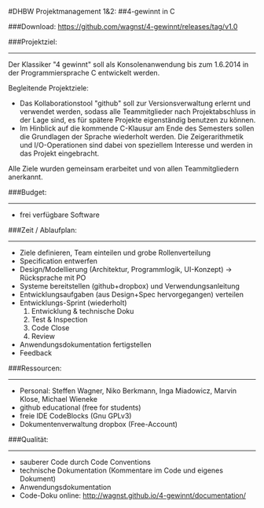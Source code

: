 #DHBW Projektmanagement 1&2: 
##4-gewinnt in C

###Download: https://github.com/wagnst/4-gewinnt/releases/tag/v1.0

###Projektziel:
***
Der Klassiker "4 gewinnt" soll als Konsolenanwendung bis zum 1.6.2014 in der Programmiersprache C entwickelt werden. 

Begleitende Projektziele: 
- Das Kollaborationstool "github" soll zur Versionsverwaltung erlernt und verwendet werden, sodass alle Teammitglieder nach Projektabschluss in der Lage sind, es für spätere Projekte eigenständig benutzen zu können.
- Im Hinblick auf die kommende C-Klausur am Ende des Semesters sollen die Grundlagen der Sprache wiederholt werden. Die Zeigerarithmetik und I/O-Operationen sind dabei von speziellem Interesse und werden in das Projekt eingebracht.

Alle Ziele wurden gemeinsam erarbeitet und von allen Teammitgliedern anerkannt. 

###Budget:
***
- frei verfügbare Software

###Zeit / Ablaufplan:
***
- Ziele definieren, Team einteilen und grobe Rollenverteilung
- Specification entwerfen 
- Design/Modellierung (Architektur, Programmlogik, UI-Konzept) -> Rücksprache mit PO
- Systeme bereitstellen (github+dropbox) und Verwendungsanleitung
- Entwicklungsaufgaben (aus Design+Spec hervorgegangen) verteilen
- Entwicklungs-Sprint (wiederholt)
  1) Entwicklung & technische Doku
  2) Test & Inspection
  3) Code Close
  4) Review
- Anwendungsdokumentation fertigstellen
- Feedback

###Ressourcen:
***
- Personal: Steffen Wagner, Niko Berkmann, Inga Miadowicz, Marvin Klose, Michael Wieneke
- github educational (free for students)
- freie IDE CodeBlocks (Gnu GPLv3)
- Dokumentenverwaltung dropbox (Free-Account)

###Qualität:
***
- sauberer Code durch Code Conventions
- technische Dokumentation (Kommentare im Code und eigenes Dokument)
- Anwendungsdokumentation
- Code-Doku online: http://wagnst.github.io/4-gewinnt/documentation/

